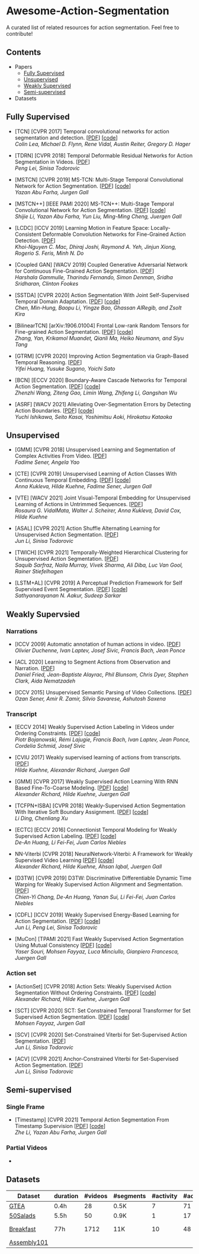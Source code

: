 # Awesome-Action-Segmentation

A curated list of related resources for action segmentation. Feel free to contribute!

## Contents
- Papers
  - [Fully Supervised](https://github.com/CVML-Lab-NUS/Awesome-Action-Segmentation#fully-supervised)
  - [Unsupervised](https://github.com/CVML-Lab-NUS/Awesome-Action-Segmentation#unsupervised)
  - [Weakly Supervised](https://github.com/CVML-Lab-NUS/Awesome-Action-Segmentation#weakly-supervsied)
  - [Semi-supervised](https://github.com/CVML-Lab-NUS/Awesome-Action-Segmentation#semi-supervised)
- Datasets

## Fully Supervised
- [TCN] [CVPR 2017] Temporal convolutional networks for action segmentation and detection. 
[[PDF](https://openaccess.thecvf.com/content_cvpr_2017/papers/Lea_Temporal_Convolutional_Networks_CVPR_2017_paper.pdf)] 
[[code](https://github.com/colincsl/TemporalConvolutionalNetworks)] \
*Colin Lea, Michael D. Flynn, Rene Vidal, Austin Reiter, Gregory D. Hager*

- [TDRN] [CVPR 2018] Temporal Deformable Residual Networks for Action Segmentation in Videos. 
[[PDF](https://openaccess.thecvf.com/content_cvpr_2018/papers/Lei_Temporal_Deformable_Residual_CVPR_2018_paper.pdf)] \
*Peng Lei, Sinisa Todorovic*
  
- [MSTCN] [CVPR 2019] MS-TCN: Multi-Stage Temporal Convolutional Network for Action Segmentation. 
[[PDF](https://openaccess.thecvf.com/content_CVPR_2019/papers/Abu_Farha_MS-TCN_Multi-Stage_Temporal_Convolutional_Network_for_Action_Segmentation_CVPR_2019_paper.pdf)]
[[code](https://github.com/yabufarha/ms-tcn)] \
*Yazan Abu Farha, Jurgen Gall*
  
- [MSTCN++] [IEEE PAMI 2020] MS-TCN++: Multi-Stage Temporal Convolutional Network for Action Segmentation. 
[[PDF](https://ieeexplore-ieee-org.libproxy1.nus.edu.sg/stamp/stamp.jsp?tp=&arnumber=9186840)] 
[[code](https://github.com/sj-li/MS-TCN2)] \
*Shijie Li, Yazan Abu Farha, Yun Liu, Ming-Ming Cheng, Juergen Gall*
  
- [LCDC] [ICCV 2019] Learning Motion in Feature Space: Locally-Consistent Deformable Convolution Networks for Fine-Grained Action Detection. 
[[PDF](https://openaccess.thecvf.com/content_ICCV_2019/papers/Mac_Learning_Motion_in_Feature_Space_Locally-Consistent_Deformable_Convolution_Networks_for_ICCV_2019_paper.pdf)] \
*Khoi-Nguyen C. Mac, Dhiraj Joshi, Raymond A. Yeh, Jinjun Xiong, Rogerio S. Feris, Minh N. Do*
  
- [Coupled GAN] [WACV 2019] Coupled Generative Adversarial Network for Continuous Fine-Grained Action Segmentation. 
[[PDF](https://ieeexplore-ieee-org.libproxy1.nus.edu.sg/stamp/stamp.jsp?tp=&arnumber=8658621)] \
*Harshala Gammulle, Tharindu Fernando, Simon Denman, Sridha Sridharan, Clinton Fookes*
   
- [SSTDA] [CVPR 2020] Action Segmentation With Joint Self-Supervised Temporal Domain Adaptation. 
[[PDF](https://openaccess.thecvf.com/content_CVPR_2020/papers/Chen_Action_Segmentation_With_Joint_Self-Supervised_Temporal_Domain_Adaptation_CVPR_2020_paper.pdf)]
[[code](https://github.com/cmhungsteve/SSTDA)] \
*Chen, Min-Hung, Baopu Li, Yingze Bao, Ghassan AlRegib, and Zsolt Kira*

- [BilinearTCN] [arXiv:1906.01004] Frontal Low-rank Random Tensors for Fine-grained Action Segmentation. 
[[PDF](https://arxiv.org/pdf/1906.01004.pdf)] 
[[code](https://github.com/yz-cnsdqz/ms-tcn-bilinear)] \
*Zhang, Yan, Krikamol Muandet, Qianli Ma, Heiko Neumann, and Siyu Tang*

- [GTRM] [CVPR 2020] Improving Action Segmentation via Graph-Based Temporal Reasoning. 
[[PDF](https://openaccess.thecvf.com/content_CVPR_2020/papers/Huang_Improving_Action_Segmentation_via_Graph-Based_Temporal_Reasoning_CVPR_2020_paper.pdf)]\
*Yifei Huang, Yusuke Sugano, Yoichi Sato*
  
- [BCN] [ECCV 2020] Boundary-Aware Cascade Networks for Temporal Action Segmentation. 
[[PDF](http://www.ecva.net/papers/eccv_2020/papers_ECCV/papers/123700035.pdf)]
[[code](https://github.com/MCG-NJU/BCN)] \
*Zhenzhi Wang, Ziteng Gao, Limin Wang, Zhifeng Li, Gangshan Wu*
  
- [ASRF] [WACV 2021] Alleviating Over-Segmentation Errors by Detecting Action Boundaries. 
[[PDF](https://openaccess.thecvf.com/content/WACV2021/papers/Ishikawa_Alleviating_Over-Segmentation_Errors_by_Detecting_Action_Boundaries_WACV_2021_paper.pdf)] 
[[code](https://github.com/yiskw713/asrf)] \
*Yuchi Ishikawa, Seito Kasai, Yoshimitsu Aoki, Hirokatsu Kataoka*

## Unsupervised
- [GMM] [CVPR 2018] Unsupervised Learning and Segmentation of Complex Activities From Video.
[[PDF](https://openaccess.thecvf.com/content_cvpr_2018/papers/Sener_Unsupervised_Learning_and_CVPR_2018_paper.pdf)] \
*Fadime Sener, Angela Yao*

- [CTE] [CVPR 2019] Unsupervised Learning of Action Classes With Continuous Temporal Embedding. 
[[PDF](https://openaccess.thecvf.com/content_CVPR_2019/papers/Kukleva_Unsupervised_Learning_of_Action_Classes_With_Continuous_Temporal_Embedding_CVPR_2019_paper.pdf)]
[[code](https://github.com/Annusha/unsup_temp_embed)] \
*Anna Kukleva, Hilde Kuehne, Fadime Sener, Jurgen Gall*

- [VTE] [WACV 2021] Joint Visual-Temporal Embedding for Unsupervised Learning of Actions in Untrimmed Sequences.
[[PDF](https://openaccess.thecvf.com/content/WACV2021/papers/VidalMata_Joint_Visual-Temporal_Embedding_for_Unsupervised_Learning_of_Actions_in_Untrimmed_WACV_2021_paper.pdf)] \
*Rosaura G. VidalMata, Walter J. Scheirer, Anna Kukleva, David Cox, Hilde Kuehne*

- [ASAL] [CVPR 2021] Action Shuffle Alternating Learning for Unsupervised Action Segmentation.
[[PDF](https://openaccess.thecvf.com/content/CVPR2021/papers/Li_Action_Shuffle_Alternating_Learning_for_Unsupervised_Action_Segmentation_CVPR_2021_paper.pdf)] \
*Jun Li, Sinisa Todorovic*

- [TWICH] [CVPR 2021] Temporally-Weighted Hierarchical Clustering for Unsupervised Action Segmentation.
[[PDF](https://openaccess.thecvf.com/content/CVPR2021/papers/Sarfraz_Temporally-Weighted_Hierarchical_Clustering_for_Unsupervised_Action_Segmentation_CVPR_2021_paper.pdf)] \
*Saquib Sarfraz, Naila Murray, Vivek Sharma, Ali Diba, Luc Van Gool, Rainer Stiefelhagen*

- [LSTM+AL] [CVPR 2019] A Perceptual Prediction Framework for Self Supervised Event Segmentation.
[[PDF](https://openaccess.thecvf.com/content_CVPR_2019/papers/Aakur_A_Perceptual_Prediction_Framework_for_Self_Supervised_Event_Segmentation_CVPR_2019_paper.pdf)]
[[code](https://github.com/saakur/EventSegmentation)] \
*Sathyanarayanan N. Aakur, Sudeep Sarkar*

## Weakly Supervsied
### Narrations
- [ICCV 2009] Automatic annotation of human actions in video.
[[PDF](https://ieeexplore-ieee-org.libproxy1.nus.edu.sg/stamp/stamp.jsp?tp=&arnumber=5459279)] \
*Olivier Duchenne, Ivan Laptev, Josef Sivic, Francis Bach, Jean Ponce*

- [ACL 2020] Learning to Segment Actions from Observation and Narration.
[[PDF](https://aclanthology.org/2020.acl-main.231.pdf)] \
*Daniel Fried, Jean-Baptiste Alayrac, Phil Blunsom, Chris Dyer, Stephen Clark, Aida Nematzadeh*

- [ICCV 2015] Unsupervised Semantic Parsing of Video Collections.
[[PDF](https://openaccess.thecvf.com/content_iccv_2015/papers/Sener_Unsupervised_Semantic_Parsing_ICCV_2015_paper.pdf)] \
*Ozan Sener, Amir R. Zamir, Silvio Savarese, Ashutosh Saxena*

### Transcript
- [ECCV 2014] Weakly Supervised Action Labeling in Videos under Ordering Constraints.
[[PDF](https://link.springer.com/content/pdf/10.1007%2F978-3-319-10602-1_41.pdf)] 
[[code](https://github.com/piotr-bojanowski/action-ordering)] \
*Piotr Bojanowski, Rémi Lajugie, Francis Bach, Ivan Laptev, Jean Ponce, Cordelia Schmid, Josef Sivic*

- [CVIU 2017] Weakly supervised learning of actions from transcripts.
[[PDF](https://arxiv.org/pdf/1610.02237.pdf)] \
*Hilde Kuehne, Alexander Richard, Juergen Gall*

- [GMM] [CVPR 2017] Weakly Supervised Action Learning With RNN Based Fine-To-Coarse Modeling.
[[PDF](https://openaccess.thecvf.com/content_cvpr_2017/papers/Richard_Weakly_Supervised_Action_CVPR_2017_paper.pdf)]
[[code](https://github.com/alexanderrichard/squirrel)] \
*Alexander Richard, Hilde Kuehne, Juergen Gall*

- [TCFPN+ISBA] [CVPR 2018] Weakly-Supervised Action Segmentation With Iterative Soft Boundary Assignment.
[[PDF](http://openaccess.thecvf.com/content_cvpr_2018/papers/Ding_Weakly-Supervised_Action_Segmentation_CVPR_2018_paper.pdf)]
[[code](https://github.com/ld-ing/TCFPN-ISBA)] \
*Li Ding, Chenliang Xu*

- [ECTC] [ECCV 2016] Connectionist Temporal Modeling for Weakly Supervised Action Labeling.
[[PDF](https://link.springer.com/chapter/10.1007/978-3-319-46493-0_9)]
[[code](https://github.com/daahuang/lasagne-ectc)] \
*De-An Huang, Li Fei-Fei, Juan Carlos Niebles*

- NN-Viterbi [CVPR 2018] NeuralNetwork-Viterbi: A Framework for Weakly Supervised Video Learning
[[PDF](https://openaccess.thecvf.com/content_cvpr_2018/papers/Richard_NeuralNetwork-Viterbi_A_Framework_CVPR_2018_paper.pdf)]
[[code](https://github.com/alexanderrichard/NeuralNetwork-Viterbi)] \
*Alexander Richard, Hilde Kuehne, Ahsan Iqbal, Juergen Gall*

- [D3TW] [CVPR 2019] D3TW: Discriminative Differentiable Dynamic Time Warping for Weakly Supervised Action Alignment and Segmentation.
[[PDF](https://openaccess.thecvf.com/content_CVPR_2019/papers/Chang_D3TW_Discriminative_Differentiable_Dynamic_Time_Warping_for_Weakly_Supervised_Action_CVPR_2019_paper.pdf)] \
*Chien-Yi Chang, De-An Huang, Yanan Sui, Li Fei-Fei, Juan Carlos Niebles*

- [CDFL] [ICCV 2019] Weakly Supervised Energy-Based Learning for Action Segmentation.
[[PDF](https://openaccess.thecvf.com/content_ICCV_2019/papers/Li_Weakly_Supervised_Energy-Based_Learning_for_Action_Segmentation_ICCV_2019_paper.pdf)]
[[code](https://github.com/JunLi-Galios/CDFL)] \
*Jun Li, Peng Lei, Sinisa Todorovic*

- [MuCon] [TPAMI 2021] Fast Weakly Supervised Action Segmentation Using Mutual Consistency
[[PDF](https://ieeexplore-ieee-org.libproxy1.nus.edu.sg/stamp/stamp.jsp?tp=&arnumber=9454332)] 
[[code](https://github.com/yassersouri/MuCon)]\
*Yaser Souri, Mohsen Fayyaz, Luca Minciullo, Gianpiero Francesca, Juergen Gall*

### Action set
- [ActionSet] [CVPR 2018] Action Sets: Weakly Supervised Action Segmentation Without Ordering Constraints.
[[PDF](https://openaccess.thecvf.com/content_cvpr_2018/papers/Richard_Action_Sets_Weakly_CVPR_2018_paper.pdf)] 
[[code](https://github.com/alexanderrichard/action-sets)]\
*Alexander Richard, Hilde Kuehne, Juergen Gall*

- [SCT] [CVPR 2020] SCT: Set Constrained Temporal Transformer for Set Supervised Action Segmentation.
[[PDF](https://openaccess.thecvf.com/content_CVPR_2020/papers/Fayyaz_SCT_Set_Constrained_Temporal_Transformer_for_Set_Supervised_Action_Segmentation_CVPR_2020_paper.pdf)] 
[[code](https://github.com/MohsenFayyaz89/SCT)]\
*Mohsen Fayyaz, Jurgen Gall*

- [SCV] [CVPR 2020] Set-Constrained Viterbi for Set-Supervised Action Segmentation.
[[PDF](https://openaccess.thecvf.com/content_CVPR_2020/papers/Li_Set-Constrained_Viterbi_for_Set-Supervised_Action_Segmentation_CVPR_2020_paper.pdf)] \
*Jun Li, Sinisa Todorovic*

- [ACV] [CVPR 2021] Anchor-Constrained Viterbi for Set-Supervised Action Segmentation.
[[PDF](https://openaccess.thecvf.com/content/CVPR2021/papers/Li_Anchor-Constrained_Viterbi_for_Set-Supervised_Action_Segmentation_CVPR_2021_paper.pdf)] \
*Jun Li, Sinisa Todorovic*

## Semi-supervised
### Single Frame
- [Timestamp] [CVPR 2021] Temporal Action Segmentation From Timestamp Supervision
[[PDF](https://openaccess.thecvf.com/content/CVPR2021/papers/Li_Temporal_Action_Segmentation_From_Timestamp_Supervision_CVPR_2021_paper.pdf)] 
[[code](https://github.com/ZheLi2020/TimestampActionSeg)] \
*Zhe Li, Yazan Abu Farha, Jurgen Gall*

### Partial Videos
- 

## Datasets
| Dataset  | duration | #videos | #segments | #activity | #action | domain | source | year | view | paper |
| -------- | -------- | ------- | ------- |------- |------- |------- |------- |------- |------- | -------|
| [GTEA](https://ai.stanford.edu/~alireza/GTEA/)  | 0.4h | 28 | 0.5K | 7 | 71 | cooking | R | 2011 | egocentric | [PDF](https://ai.stanford.edu/~alireza/publication/CVPR11.pdf) | 
| [50Salads](https://cvip.computing.dundee.ac.uk/datasets/foodpreparation/50salads/) | 5.5h | 50 | 0.9K | 1 | 17 | cooking | R | 2013 | top-view | [PDF](http://citeseerx.ist.psu.edu/viewdoc/download?doi=10.1.1.371.8684&rep=rep1&type=pdf) |
| [Breakfast](https://serre-lab.clps.brown.edu/resource/breakfast-actions-dataset/) | 77h | 1712 | 11K | 10 | 48 | cooking | R | 2014 | 3rd person | [PDF](https://openaccess.thecvf.com/content_cvpr_2014/papers/Kuehne_The_Language_of_2014_CVPR_paper.pdf) |
| [Assembly101]()  |  |  |  |  |  |  |  |  |  | [PDF]() |

